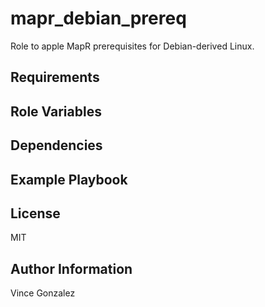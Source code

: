 mapr_debian_prereq
=========

Role to apple MapR prerequisites for Debian-derived Linux.

Requirements
------------

Role Variables
--------------

Dependencies
------------


Example Playbook
----------------

License
-------

MIT

Author Information
------------------

Vince Gonzalez
